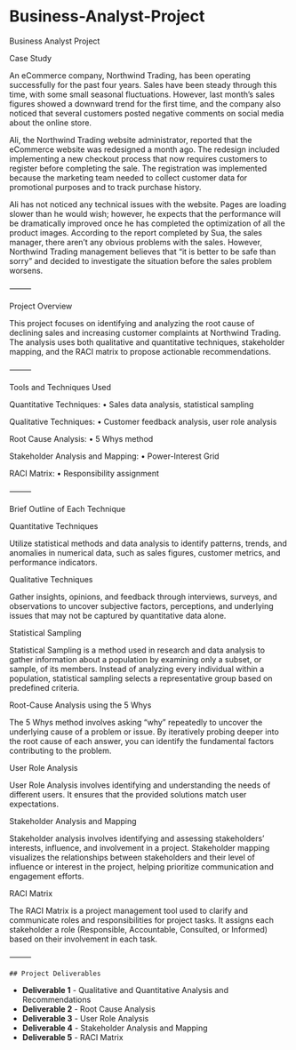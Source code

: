 # Business-Analyst-Project

Business Analyst Project

Case Study

An eCommerce company, Northwind Trading, has been operating successfully for the past four years. Sales have been steady through this time, with some small seasonal fluctuations. However, last month’s sales figures showed a downward trend for the first time, and the company also noticed that several customers posted negative comments on social media about the online store.

Ali, the Northwind Trading website administrator, reported that the eCommerce website was redesigned a month ago. The redesign included implementing a new checkout process that now requires customers to register before completing the sale. The registration was implemented because the marketing team needed to collect customer data for promotional purposes and to track purchase history.

Ali has not noticed any technical issues with the website. Pages are loading slower than he would wish; however, he expects that the performance will be dramatically improved once he has completed the optimization of all the product images. According to the report completed by Sua, the sales manager, there aren’t any obvious problems with the sales. However, Northwind Trading management believes that “it is better to be safe than sorry” and decided to investigate the situation before the sales problem worsens.

⸻

Project Overview

This project focuses on identifying and analyzing the root cause of declining sales and increasing customer complaints at Northwind Trading. The analysis uses both qualitative and quantitative techniques, stakeholder mapping, and the RACI matrix to propose actionable recommendations.

⸻

Tools and Techniques Used

Quantitative Techniques:
	•	Sales data analysis, statistical sampling

Qualitative Techniques:
	•	Customer feedback analysis, user role analysis

Root Cause Analysis:
	•	5 Whys method

Stakeholder Analysis and Mapping:
	•	Power-Interest Grid

RACI Matrix:
	•	Responsibility assignment

⸻

Brief Outline of Each Technique

Quantitative Techniques

Utilize statistical methods and data analysis to identify patterns, trends, and anomalies in numerical data, such as sales figures, customer metrics, and performance indicators.

Qualitative Techniques

Gather insights, opinions, and feedback through interviews, surveys, and observations to uncover subjective factors, perceptions, and underlying issues that may not be captured by quantitative data alone.

Statistical Sampling

Statistical Sampling is a method used in research and data analysis to gather information about a population by examining only a subset, or sample, of its members. Instead of analyzing every individual within a population, statistical sampling selects a representative group based on predefined criteria.

Root-Cause Analysis using the 5 Whys

The 5 Whys method involves asking “why” repeatedly to uncover the underlying cause of a problem or issue. By iteratively probing deeper into the root cause of each answer, you can identify the fundamental factors contributing to the problem.

User Role Analysis

User Role Analysis involves identifying and understanding the needs of different users. It ensures that the provided solutions match user expectations.

Stakeholder Analysis and Mapping

Stakeholder analysis involves identifying and assessing stakeholders’ interests, influence, and involvement in a project. Stakeholder mapping visualizes the relationships between stakeholders and their level of influence or interest in the project, helping prioritize communication and engagement efforts.

RACI Matrix

The RACI Matrix is a project management tool used to clarify and communicate roles and responsibilities for project tasks. It assigns each stakeholder a role (Responsible, Accountable, Consulted, or Informed) based on their involvement in each task.

⸻

	## Project Deliverables  

- **Deliverable 1** - Qualitative and Quantitative Analysis and Recommendations  
- **Deliverable 2** - Root Cause Analysis  
- **Deliverable 3** - User Role Analysis  
- **Deliverable 4** - Stakeholder Analysis and Mapping  
- **Deliverable 5** - RACI Matrix  
